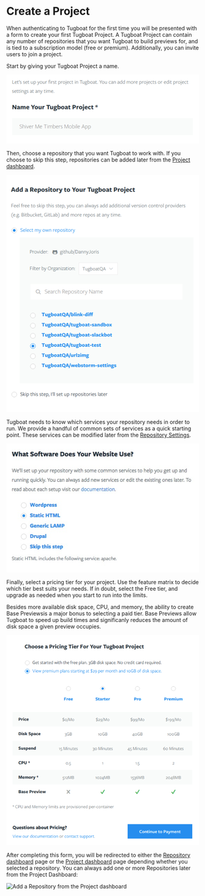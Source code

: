 # Create a Project

When authenticating to Tugboat for the first time you will be presented with a
form to create your first Tugboat Project. A Tugboat Project can
contain any number of repositories that you want Tugboat to build previews for, and
is tied to a subscription model (free or premium). Additionally, you can invite
users to join a project.

Start by giving your Tugboat Project a name.

![Project Name](_images/project-name.png)

Then, choose a repository that you want Tugboat to work with. If you choose to
skip this step, repositories can be added later from the [Project
dashboard](../tugboat-dashboard/projects/dashboard/index.md).

![Add a Repository](_images/project-add-repository.png)

Tugboat needs to know which services your repository needs in order to run. We
provide a handful of common sets of services as a quick starting point. These
services can be modified later from the [Repository
Settings](../tugboat-dashboard/repository/settings/index.md).

![Service templates](_images/project-templates.jpg)

Finally, select a pricing tier for your project. Use the feature matrix to
decide which tier best suits your needs. If in doubt, select the Free tier, and
upgrade as needed when you start to run into the limits.

Besides more available disk space, CPU, and memory, the ability to create Base
Previewsis a major bonus to selecting a paid tier. Base Previews allow Tugboat
to speed up build times and significanly reduces the amount of disk space a
given preview occupies.

![Tiers](_images/project-tier.png)

After completing this form, you will be redirected to either the [Repository
dashboard](../tugboat-dashboard/repository/dashboard/index.md) page or the
[Project dashboard](../tugboat-dashboard/projects/dashboard/index.md) page
depending whether you selected a repository. You can always add one or more
Repositories later from the Project Dashboard:

![Add a Repository from the Project
dashboard](_images/project-dashboard-add-repository.jpg)
